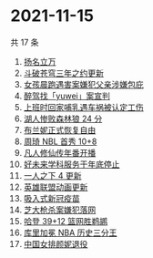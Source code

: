 # 2021-11-15

共 17 条

<!-- BEGIN -->
<!-- 最后更新时间 Mon Nov 15 2021 08:44:43 GMT+0800 (China Standard Time) -->

1. [扬名立万](https://www.zhihu.com/search?q=扬名立万)
1. [斗破苍穹三年之约更新](https://www.zhihu.com/search?q=斗破苍穹三年之约)
1. [女孩晨跑遇害案嫌犯父亲涉嫌包庇](https://www.zhihu.com/search?q=女孩晨跑遇害)
1. [醉驾找「yuwei」案宣判](https://www.zhihu.com/search?q=yuwei)
1. [上班时回家哺乳遇车祸被认定工伤](https://www.zhihu.com/search?q=工伤认定)
1. [湖人惨败森林狼 24 分](https://www.zhihu.com/search?q=湖人)
1. [布兰妮正式恢复自由](https://www.zhihu.com/search?q=布兰妮)
1. [周琦 NBL 首秀 10+8](https://www.zhihu.com/search?q=周琦)
1. [凡人修仙传年番开播](https://www.zhihu.com/search?q=凡人修仙传)
1. [好未来学科服务于年底停止](https://www.zhihu.com/search?q=好未来)
1. [一人之下 4 更新](https://www.zhihu.com/search?q=一人之下4)
1. [英雄联盟动画更新](https://www.zhihu.com/search?q=英雄联盟双城之战)
1. [吸入式新冠疫苗](https://www.zhihu.com/search?q=吸入式疫苗)
1. [芝大枪杀案嫌犯落网](https://www.zhihu.com/search?q=芝大枪杀案)
1. [哈登 39+12 篮网胜鹈鹕](https://www.zhihu.com/search?q=篮网)
1. [库里加冕 NBA 历史三分王](https://www.zhihu.com/search?q=库里)
1. [中国女排颜妮退役](https://www.zhihu.com/search?q=颜妮)

<!-- END -->
